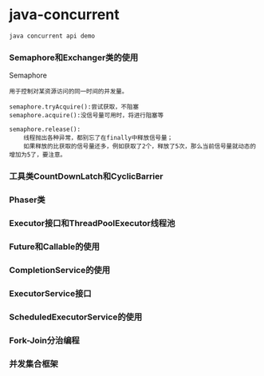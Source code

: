 # java-concurrent

`java concurrent api demo`

### Semaphore和Exchanger类的使用

Semaphore

   	用于控制对某资源访问的同一时间的并发量。

    semaphore.tryAcquire():尝试获取，不阻塞
    semaphore.acquire():没信号量可用时，将进行阻塞等

    semaphore.release():
    	线程抛出各种异常，都别忘了在finally中释放信号量；
    	如果释放的比获取的信号量还多，例如获取了2个，释放了5次，那么当前信号量就动态的增加为5了，要注意。

### 工具类CountDownLatch和CyclicBarrier

### Phaser类

### Executor接口和ThreadPoolExecutor线程池

### Future和Callable的使用

### CompletionService的使用

### ExecutorService接口

### ScheduledExecutorService的使用

### Fork-Join分治编程

### 并发集合框架

